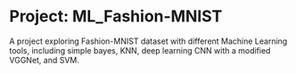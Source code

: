 # Project: ML_Fashion-MNIST
A project exploring Fashion-MNIST dataset with different Machine Learning tools, including simple bayes, KNN, deep learning CNN with a modified
VGGNet, and SVM.
